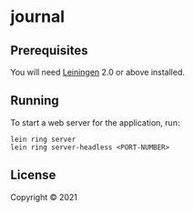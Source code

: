 # journal

## Prerequisites

You will need [Leiningen][1] 2.0 or above installed.

[1]: https://github.com/technomancy/leiningen
## Running

To start a web server for the application, run:

    lein ring server
    lein ring server-headless <PORT-NUMBER>

## License

Copyright © 2021 
